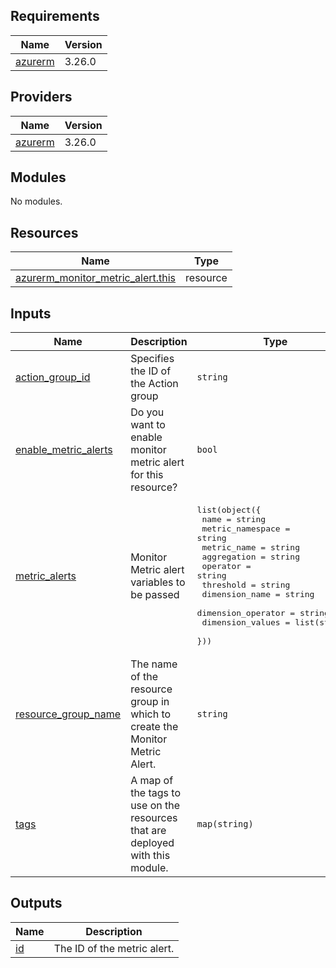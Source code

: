 <!-- BEGIN_TF_DOCS -->
## Requirements

| Name | Version |
|------|---------|
| <a name="requirement_azurerm"></a> [azurerm](#requirement\_azurerm) | 3.26.0 |

## Providers

| Name | Version |
|------|---------|
| <a name="provider_azurerm"></a> [azurerm](#provider\_azurerm) | 3.26.0 |

## Modules

No modules.

## Resources

| Name | Type |
|------|------|
| [azurerm_monitor_metric_alert.this](https://registry.terraform.io/providers/hashicorp/azurerm/3.26.0/docs/resources/monitor_metric_alert) | resource |

## Inputs

| Name | Description | Type | Default | Required |
|------|-------------|------|---------|:--------:|
| <a name="input_action_group_id"></a> [action\_group\_id](#input\_action\_group\_id) | Specifies the ID of the Action group | `string` | n/a | yes |
| <a name="input_enable_metric_alerts"></a> [enable\_metric\_alerts](#input\_enable\_metric\_alerts) | Do you want to enable monitor metric alert for this resource? | `bool` | n/a | yes |
| <a name="input_metric_alerts"></a> [metric\_alerts](#input\_metric\_alerts) | Monitor Metric alert variables to be passed | <pre>list(object({<br>      name               = string<br>      metric_namespace   = string<br>      metric_name        = string<br>      aggregation        = string<br>      operator           = string<br>      threshold          = string<br>      dimension_name     = string<br>      dimension_operator = string<br>      dimension_values   = list(string)<br>    }))</pre> | n/a | yes |
| <a name="input_resource_group_name"></a> [resource\_group\_name](#input\_resource\_group\_name) | The name of the resource group in which to create the Monitor Metric Alert. | `string` | n/a | yes |
| <a name="input_tags"></a> [tags](#input\_tags) | A map of the tags to use on the resources that are deployed with this module. | `map(string)` | n/a | yes |

## Outputs

| Name | Description |
|------|-------------|
| <a name="output_id"></a> [id](#output\_id) | The ID of the metric alert. |
<!-- END_TF_DOCS -->